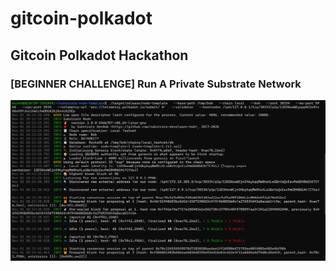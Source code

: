 # gitcoin-polkadot
## Gitcoin Polkadot Hackathon
### [BEGINNER CHALLENGE] Run A Private Substrate Network
![Screenshot](2.PNG)